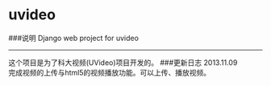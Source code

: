 uvideo
======

###说明
Django web project for uvideo
***
这个项目是为了科大视频(UVideo)项目开发的。
###更新日志
2013.11.09  
完成视频的上传与html5的视频播放功能。可以上传、播放视频。


